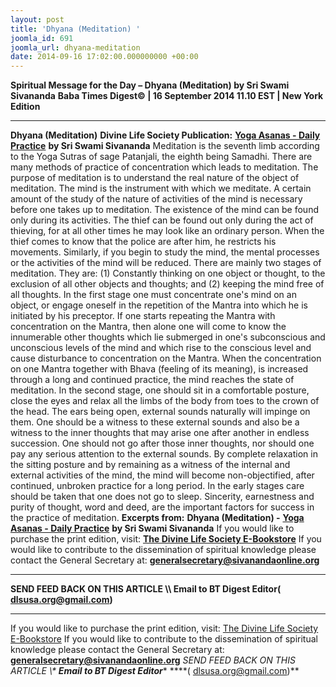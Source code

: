 ```yaml
---
layout: post
title: 'Dhyana (Meditation) '
joomla_id: 691
joomla_url: dhyana-meditation
date: 2014-09-16 17:02:00.000000000 +00:00
---
```

**Spiritual Message for the Day – Dhyana (Meditation) by Sri Swami Sivananda**
**Baba Times Digest© | 16 September 2014 11.10 EST | New York Edition**
* * *  
**Dhyana (Meditation)**
**Divine Life Society Publication:** [**Yoga Asanas - Daily Practice**](http://www.sivanandaonline.org/public_html/?cmd=displaysection&section_id=1466&parent=638&format=html) **by Sri Swami Sivananda**
Meditation is the seventh limb according to the Yoga Sutras of sage Patanjali, the eighth being Samadhi. There are many methods of practice of concentration which leads to meditation. The purpose of meditation is to understand the real nature of the object of meditation. The mind is the instrument with which we meditate. A certain amount of the study of the nature of activities of the mind is necessary before one takes up to meditation. The existence of the mind can be found only during its activities. The thief can be found out only during the act of thieving, for at all other times he may look like an ordinary person. When the thief comes to know that the police are after him, he restricts his movements. Similarly, if you begin to study the mind, the mental processes or the activities of the mind will be reduced.
There are mainly two stages of meditation. They are: (1) Constantly thinking on one object or thought, to the exclusion of all other objects and thoughts; and (2) keeping the mind free of all thoughts.
In the first stage one must concentrate one's mind on an object, or engage oneself in the repetition of the Mantra into which he is initiated by his preceptor. If one starts repeating the Mantra with concentration on the Mantra, then alone one will come to know the innumerable other thoughts which lie submerged in one's subconscious and unconscious levels of the mind and which rise to the conscious level and cause disturbance to concentration on the Mantra. When the concentration on one Mantra together with Bhava (feeling of its meaning), is increased through a long and continued practice, the mind reaches the state of meditation.
In the second stage, one should sit in a comfortable posture, close the eyes and relax all the limbs of the body from toes to the crown of the head. The ears being open, external sounds naturally will impinge on them. One should be a witness to these external sounds and also be a witness to the inner thoughts that may arise one after another in endless succession. One should not go after those inner thoughts, nor should one pay any serious attention to the external sounds. By complete relaxation in the sitting posture and by remaining as a witness of the internal and external activities of the mind, the mind will become non-objectified, after continued, unbroken practice for a long period. In the early stages care should be taken that one does not go to sleep.
Sincerity, earnestness and purity of thought, word and deed, are the important factors for success in the practice of meditation.
**Excerpts from:** **Dhyana (Meditation) -** [**Yoga Asanas - Daily Practice**](http://www.sivanandaonline.org/public_html/?cmd=displaysection&section_id=1466&parent=638&format=html) **by Sri Swami Sivananda**
If you would like to purchase the print edition, visit: **[The Divine Life Society E-Bookstore](http://www.dlshq.org/download/download.htm)**
If you would like to contribute to the dissemination of spiritual knowledge please contact the General Secretary at: [](mailto:%20%3Cscript%20type=%27text/javascript%27%3E%20%3C%21--%20var%20prefix%20=%20%27ma%27%20+%20%27il%27%20+%20%27to%27;%20var%20path%20=%20%27hr%27%20+%20%27ef%27%20+%20%27=%27;%20var%20addy57016%20=%20%27generalsecretary%27%20+%20%27@%27;%20addy57016%20=%20addy57016%20+%20%27sivanandaonline%27%20+%20%27.%27%20+%20%27org%27;%20document.write%28%27%3Ca%20%27%20+%20path%20+%20%27%5C%27%27%20+%20prefix%20+%20%27:%27%20+%20addy57016%20+%20%27%5C%27%3E%27%29;%20document.write%28addy57016%29;%20document.write%28%27%3C%5C/a%3E%27%29;%20//--%3E%5Cn%20%3C/script%3E%3Cscript%20type=%27text/javascript%27%3E%20%3C%21--%20document.write%28%27%3Cspan%20style=%5C%27display:%20none;%5C%27%3E%27%29;%20//--%3E%20%3C/script%3EThis%20email%20address%20is%20being%20protected%20from%20spambots.%20You%20need%20JavaScript%20enabled%20to%20view%20it.%20%3Cscript%20type=%27text/javascript%27%3E%20%3C%21--%20document.write%28%27%3C/%27%29;%20document.write%28%27span%3E%27%29;%20//--%3E%20%3C/script%3E?subject=Contribution%20to%20Dissemination%20of%20Spiritual%20Knowledge) **generalsecretary@sivanandaonline.org**
****
**SEND FEED BACK ON THIS ARTICLE \\\ Email to BT Digest Editor[](mailto:%20%3Cscript%20type=%27text/javascript%27%3E%20%3C%21--%20var%20prefix%20=%20%27ma%27%20+%20%27il%27%20+%20%27to%27;%20var%20path%20=%20%27hr%27%20+%20%27ef%27%20+%20%27=%27;%20var%20addy72654%20=%20%27dlsusa.org%27%20+%20%27@%27;%20addy72654%20=%20addy72654%20+%20%27gmail%27%20+%20%27.%27%20+%20%27com%27;%20document.write%28%27%3Ca%20%27%20+%20path%20+%20%27%5C%27%27%20+%20prefix%20+%20%27:%27%20+%20addy72654%20+%20%27%5C%27%3E%27%29;%20document.write%28addy72654%29;%20document.write%28%27%3C%5C/a%3E%27%29;%20//--%3E%5Cn%20%3C/script%3E%3Cscript%20type=%27text/javascript%27%3E%20%3C%21--%20document.write%28%27%3Cspan%20style=%5C%27display:%20none;%5C%27%3E%27%29;%20//--%3E%20%3C/script%3EThis%20email%20address%20is%20being%20protected%20from%20spambots.%20You%20need%20JavaScript%20enabled%20to%20view%20it.%20%3Cscript%20type=%27text/javascript%27%3E%20%3C%21--%20document.write%28%27%3C/%27%29;%20document.write%28%27span%3E%27%29;%20//--%3E%20%3C/script%3E?subject=DLS%20Posts)( [dlsusa.org@gmail.com](mailto:dlsusa.org@gmail.com))**
* * *
  
If you would like to purchase the print edition, visit: [The Divine Life Society E-Bookstore](http://www.dlshq.org/download/download.htm)
If you would like to contribute to the dissemination of spiritual knowledge please contact the General Secretary at: **[generalsecretary@sivanandaonline.org](mailto:generalsecretary@sivanandaonline.org)**
**SEND FEED BACK ON THIS ARTICLE \\\**  **Email to BT Digest Editor**** [](mailto:%20%3Cscript%20type=%27text/javascript%27%3E%20%3C%21--%20var%20prefix%20=%20%27ma%27%20+%20%27il%27%20+%20%27to%27;%20var%20path%20=%20%27hr%27%20+%20%27ef%27%20+%20%27=%27;%20var%20addy72654%20=%20%27dlsusa.org%27%20+%20%27@%27;%20addy72654%20=%20addy72654%20+%20%27gmail%27%20+%20%27.%27%20+%20%27com%27;%20document.write%28%27%3Ca%20%27%20+%20path%20+%20%27%5C%27%27%20+%20prefix%20+%20%27:%27%20+%20addy72654%20+%20%27%5C%27%3E%27%29;%20document.write%28addy72654%29;%20document.write%28%27%3C%5C/a%3E%27%29;%20//--%3E%5Cn%20%3C/script%3E%3Cscript%20type=%27text/javascript%27%3E%20%3C%21--%20document.write%28%27%3Cspan%20style=%5C%27display:%20none;%5C%27%3E%27%29;%20//--%3E%20%3C/script%3EThis%20email%20address%20is%20being%20protected%20from%20spambots.%20You%20need%20JavaScript%20enabled%20to%20view%20it.%20%3Cscript%20type=%27text/javascript%27%3E%20%3C%21--%20document.write%28%27%3C/%27%29;%20document.write%28%27span%3E%27%29;%20//--%3E%20%3C/script%3E?subject=DLS%20Posts)****( [dlsusa.org@gmail.com](mailto:dlsusa.org@gmail.com))**  
